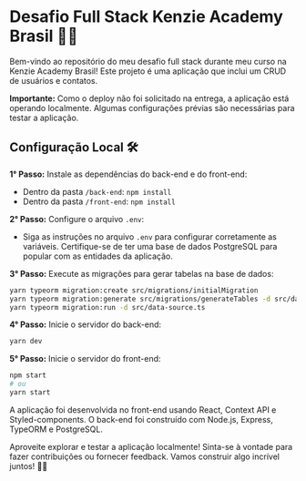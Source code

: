 # Desafio Full Stack Kenzie Academy Brasil 🚀🔧

Bem-vindo ao repositório do meu desafio full stack durante meu curso na Kenzie Academy Brasil! Este projeto é uma aplicação que inclui um CRUD de usuários e contatos.

**Importante:** Como o deploy não foi solicitado na entrega, a aplicação está operando localmente. Algumas configurações prévias são necessárias para testar a aplicação.

## Configuração Local 🛠️

**1° Passo:** Instale as dependências do back-end e do front-end:

- Dentro da pasta `/back-end`: `npm install`
- Dentro da pasta `/front-end`: `npm install`

**2° Passo:** Configure o arquivo `.env`:

- Siga as instruções no arquivo `.env` para configurar corretamente as variáveis. Certifique-se de ter uma base de dados PostgreSQL para popular com as entidades da aplicação.

**3° Passo:** Execute as migrações para gerar tabelas na base de dados:

```bash
yarn typeorm migration:create src/migrations/initialMigration
yarn typeorm migration:generate src/migrations/generateTables -d src/data-source.ts
yarn typeorm migration:run -d src/data-source.ts
```

**4° Passo:** Inicie o servidor do back-end:

```bash
yarn dev
```

**5° Passo:** Inicie o servidor do front-end:

```bash
npm start
# ou
yarn start
```

A aplicação foi desenvolvida no front-end usando React, Context API e Styled-components. O back-end foi construído com Node.js, Express, TypeORM e PostgreSQL.

Aproveite explorar e testar a aplicação localmente! Sinta-se à vontade para fazer contribuições ou fornecer feedback. Vamos construir algo incrível juntos! 🚀😊
